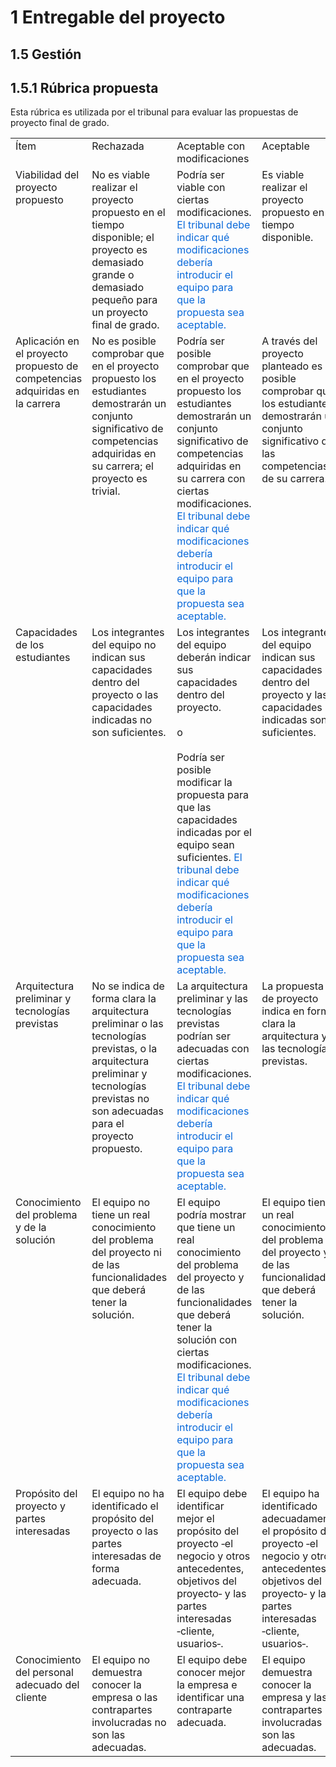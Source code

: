 # 1 Entregable del proyecto

## 1.5 Gestión

## 1.5.1 Rúbrica propuesta

Esta rúbrica es utilizada por el tribunal para evaluar las propuestas de
proyecto final de grado.

<style>
td {
  vertical-align: top;
}
</style>
<table>
  <tr>
    <td style="width:25%">
      Ítem
    </td>
    <td style="width:25%">
      Rechazada
    </td>
    <td style="width:25%">
      Aceptable con modificaciones
    </td>
    <td style="width:25%">
      Aceptable
    </td>
  </tr>
  <tr>
    <td>
      Viabilidad del proyecto propuesto
    </td>
    <td>
      No es viable realizar el proyecto propuesto en el tiempo disponible; el
      proyecto es demasiado grande o demasiado pequeño para un proyecto final de
      grado.
    </td>
    <td>
      Podría ser viable con ciertas modificaciones. <span style="color:#0969DA">
      El tribunal debe indicar qué modificaciones debería introducir el equipo
      para que la propuesta sea aceptable.</span>
    </td>
    <td>
      Es viable realizar el proyecto propuesto en el tiempo disponible.
    </td>
  </tr>
  <tr>
    <td>
      Aplicación en el proyecto propuesto de competencias adquiridas en la
      carrera
    </td>
    <td>
      No es posible comprobar que en el proyecto propuesto los estudiantes
      demostrarán un conjunto significativo de competencias adquiridas en su
      carrera; el proyecto es trivial.
    </td>
    <td>
      Podría ser posible comprobar que en el proyecto propuesto los estudiantes
      demostrarán un conjunto significativo de competencias adquiridas en su
      carrera con ciertas modificaciones. <span style="color:#0969DA">El
      tribunal debe indicar qué modificaciones debería introducir el equipo para
      que la propuesta sea aceptable.</span>
    </td>
    <td>
      A través del proyecto planteado es posible comprobar que los estudiantes
      demostrarán un conjunto significativo de las competencias de su carrera.
    </td>
  </tr>
  <tr>
    <td>
      Capacidades de los estudiantes
    </td>
    <td>
      Los integrantes del equipo no indican sus capacidades dentro del proyecto
      o las capacidades indicadas no son suficientes.
    </td>
    <td>
      Los integrantes del equipo deberán indicar sus capacidades dentro del
      proyecto.
      <br/><br/>
      o
      <br/><br/>
      Podría ser posible modificar la propuesta para que las
      capacidades indicadas por el equipo sean suficientes.
      <span style="color:#0969DA">El tribunal debe indicar qué modificaciones
      debería introducir el equipo para que la propuesta sea aceptable.</span>
    </td>
    <td>
      Los integrantes del equipo indican sus capacidades dentro del proyecto y
      las capacidades indicadas son suficientes.
    </td>
  </tr>
  <tr>
    <td>
      Arquitectura preliminar y tecnologías previstas
    </td>
    <td>
      No se indica de forma clara la arquitectura preliminar o las tecnologías
      previstas, o la arquitectura preliminar y tecnologías previstas no son
      adecuadas para el proyecto propuesto.
    </td>
    <td>
      La arquitectura preliminar y las tecnologías previstas podrían ser
      adecuadas con ciertas modificaciones. <span style="color:#0969DA">El
      tribunal debe indicar qué modificaciones debería introducir el equipo para
      que la propuesta sea aceptable.</span>
    </td>
    <td>
      La propuesta de proyecto indica en forma clara la arquitectura y las
      tecnologías previstas.
    </td>
  </tr>
  <tr>
    <td>
      Conocimiento del problema y de la solución
    </td>
    <td>
      El equipo no tiene un real conocimiento del problema del proyecto ni de
      las funcionalidades que deberá tener la solución.
    </td>
    <td>
      El equipo podría mostrar que tiene un real conocimiento del problema del
      proyecto y de las funcionalidades que deberá tener la solución con ciertas
      modificaciones. <span style="color:#0969DA">El tribunal debe indicar qué
      modificaciones debería introducir el equipo para que la propuesta sea
      aceptable.</span>
    </td>
    <td>
       El equipo tiene un real conocimiento del problema del proyecto y de las
       funcionalidades que deberá tener la solución.
    </td>
  </tr>
  <tr>
    <td>
      Propósito del proyecto y partes interesadas
    </td>
    <td>
      El equipo no ha identificado el propósito del proyecto o las partes
      interesadas de forma adecuada.
    </td>
    <td>
      El equipo debe identificar mejor el propósito del proyecto ‑el negocio y
      otros antecedentes, objetivos del proyecto‑ y las partes interesadas
      ‑cliente, usuarios‑.
    </td>
    <td>
      El equipo ha identificado adecuadamente el propósito del proyecto ‑el
      negocio y otros antecedentes, objetivos del proyecto‑ y las partes
      interesadas ‑cliente, usuarios‑.
    </td>
  </tr>
  <tr>
    <td>
      Conocimiento del personal adecuado del cliente
    </td>
    <td>
      El equipo no demuestra conocer la empresa o las contrapartes involucradas
      no son las adecuadas.
    </td>
    <td>
      El equipo debe conocer mejor la empresa e identificar una contraparte
      adecuada.
    </td>
    <td>
      El equipo demuestra conocer la empresa y las contrapartes involucradas son
      las adecuadas.
    </td>
  </tr>
</table>
